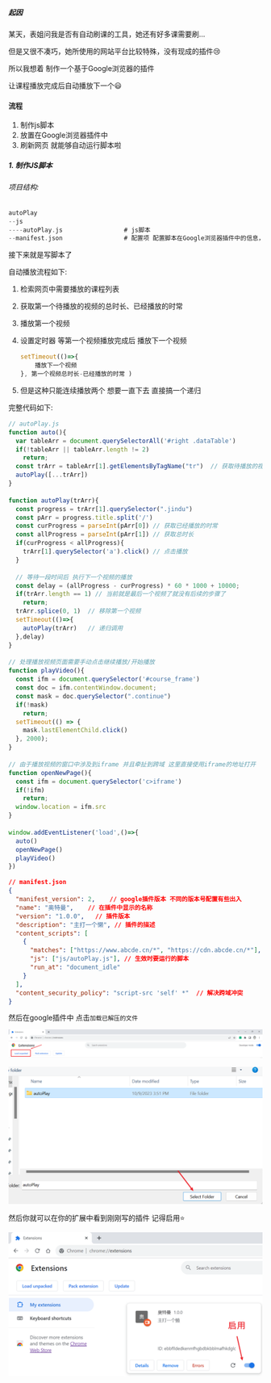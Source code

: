 ##### 起因

某天，表姐问我是否有自动刷课的工具，她还有好多课需要刷...

但是又很不凑巧，她所使用的网站平台比较特殊，没有现成的插件:cry:

所以我想着 制作一个基于Google浏览器的插件

让课程播放完成后自动播放下一个:smiley:



#### 流程

1. 制作js脚本
2. 放置在Google浏览器插件中
3. 刷新网页 就能够自动运行脚本啦



##### 1. 制作JS脚本

###### 项目结构:

```c
autoPlay					 
--js						 
----autoPlay.js					# js脚本
--manifest.json					# 配置项 配置脚本在Google浏览器插件中的信息，以及如何运行脚本
```



接下来就是写脚本了

自动播放流程如下:

1. 检索网页中需要播放的课程列表

2. 获取第一个待播放的视频的总时长、已经播放的时常

3. 播放第一个视频

4. 设置定时器 等第一个视频播放完成后 播放下一个视频

    ```javascript
    setTimeout(()=>{
        播放下一个视频
    }, 第一个视频总时长-已经播放的时常 )
    ```

5. 但是这种只能连续播放两个 想要一直下去 直接搞一个递归

完整代码如下:

```javascript
// autoPlay.js
function auto(){
  var tableArr = document.querySelectorAll('#right .dataTable')
  if(!tableArr || tableArr.length != 2)
    return;
  const trArr = tableArr[1].getElementsByTagName("tr")  // 获取待播放的视频列表
  autoPlay([...trArr])
}

function autoPlay(trArr){
  const progress = trArr[1].querySelector(".jindu")
  const pArr = progress.title.split('/')
  const curProgress = parseInt(pArr[0]) // 获取已经播放的时常
  const allProgress = parseInt(pArr[1]) // 获取总时长
  if(curProgress < allProgress){
    trArr[1].querySelector('a').click() // 点击播放
  }

  // 等待一段时间后 执行下一个视频的播放
  const delay = (allProgress - curProgress) * 60 * 1000 + 10000;
  if(trArr.length == 1) // 当前就是最后一个视频了就没有后续的步骤了
    return;
  trArr.splice(0, 1)  // 移除第一个视频
  setTimeout(()=>{
    autoPlay(trArr)   // 递归调用
  },delay)
}

// 处理播放视频页面需要手动点击继续播放/开始播放
function playVideo(){
  const ifm = document.querySelector('#course_frame')
  const doc = ifm.contentWindow.document;
  const mask = doc.querySelector(".continue")
  if(!mask)
    return;
  setTimeout(() => {
    mask.lastElementChild.click()
  }, 2000);
}

// 由于播放视频的窗口中涉及到iframe 并且牵扯到跨域 这里直接使用iframe的地址打开
function openNewPage(){
  const ifm = document.querySelector('c>iframe')
  if(!ifm)
    return;
  window.location = ifm.src
}

window.addEventListener('load',()=>{
  auto()
  openNewPage()
  playVideo()
})
```



```json
// manifest.json
{
  "manifest_version": 2,	// google插件版本 不同的版本号配置有些出入
  "name": "奥特曼",	// 在插件中显示的名称
  "version": "1.0.0",	// 插件版本
  "description": "主打一个懒", // 插件的描述
  "content_scripts": [
    {
      "matches": ["https://www.abcde.cn/*", "https://cdn.abcde.cn/*"],	// 匹配这些网站时才会生效
      "js": ["js/autoPlay.js"],	// 生效时要运行的脚本
      "run_at": "document_idle"
    }
  ],
  "content_security_policy": "script-src 'self' *"	// 解决跨域冲突
}
```



然后在google插件中 点击`加载已解压的文件`

![image-20231011164535390](./assets/image-20231011164535390.png)





![image-20231011170035195](./assets/image-20231011170035195.png)



然后你就可以在你的扩展中看到刚刚写的插件  记得启用:star:

![image-20231011170224608](./assets/image-20231011170224608.png)
